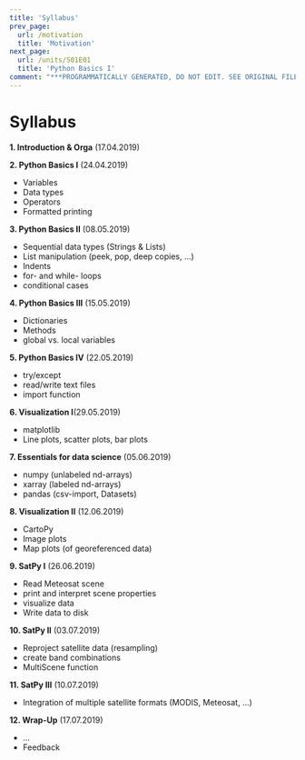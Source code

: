 ```yaml
---
title: 'Syllabus'
prev_page:
  url: /motivation
  title: 'Motivation'
next_page:
  url: /units/S01E01
  title: 'Python Basics I'
comment: "***PROGRAMMATICALLY GENERATED, DO NOT EDIT. SEE ORIGINAL FILES IN /content***"
---
```

# Syllabus

**1. Introduction & Orga** (17.04.2019)

**2. Python Basics I** (24.04.2019)
- Variables
- Data types
- Operators
- Formatted printing
    
**3. Python Basics II** (08.05.2019)
- Sequential data types (Strings & Lists)
- List manipulation (peek, pop, deep copies, ...)
- Indents
- for- and while- loops
- conditional cases

**4. Python Basics III** (15.05.2019)
- Dictionaries
- Methods
- global vs. local variables

**5. Python Basics IV** (22.05.2019)
- try/except
- read/write text files
- import function

**6. Visualization I**(29.05.2019)
- matplotlib
- Line plots, scatter plots, bar plots 

**7. Essentials for data science** (05.06.2019)
- numpy  (unlabeled nd-arrays)
- xarray (labeled nd-arrays)
- pandas (csv-import, Datasets)

**8. Visualization II** (12.06.2019)
- CartoPy
- Image plots
- Map plots (of georeferenced data)

**9. SatPy I** (26.06.2019)
- Read Meteosat scene
- print and interpret scene properties
- visualize data
- Write data to disk

**10. SatPy II** (03.07.2019)
- Reproject satellite data (resampling)
- create band combinations
- MultiScene function

**11. SatPy III** (10.07.2019)
- Integration of multiple satellite formats (MODIS, Meteosat, ...)

**12. Wrap-Up** (17.07.2019)
- ...
- Feedback
